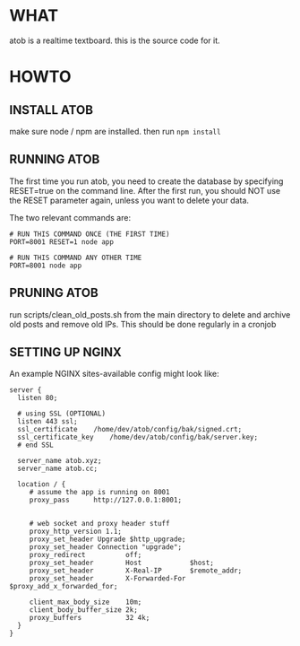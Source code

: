 

WHAT
====

atob is a realtime textboard. this is the source code for it.



HOWTO
=====

INSTALL ATOB
------------

make sure node / npm are installed. then run `npm install`


RUNNING ATOB
------------

The first time you run atob, you need to create the database by specifying
RESET=true on the command line. After the first run, you should NOT use
the RESET parameter again, unless you want to delete your data. 


The two relevant commands are:


    # RUN THIS COMMAND ONCE (THE FIRST TIME)
    PORT=8001 RESET=1 node app 

    # RUN THIS COMMAND ANY OTHER TIME
    PORT=8001 node app

PRUNING ATOB
------------

run scripts/clean\_old\_posts.sh from the main directory to delete and archive
old posts and remove old IPs. This should be done regularly in a cronjob

SETTING UP NGINX
----------------


An example NGINX sites-available config might look like:

    server {
      listen 80;

      # using SSL (OPTIONAL)
      listen 443 ssl;
      ssl_certificate    /home/dev/atob/config/bak/signed.crt;
      ssl_certificate_key    /home/dev/atob/config/bak/server.key;
      # end SSL

      server_name atob.xyz;
      server_name atob.cc;

      location / {
         # assume the app is running on 8001
         proxy_pass      http://127.0.0.1:8001;


         # web socket and proxy header stuff
         proxy_http_version 1.1;
         proxy_set_header Upgrade $http_upgrade;
         proxy_set_header Connection "upgrade";
         proxy_redirect          off;
         proxy_set_header        Host            $host;
         proxy_set_header        X-Real-IP       $remote_addr;
         proxy_set_header        X-Forwarded-For $proxy_add_x_forwarded_for;

         client_max_body_size    10m;
         client_body_buffer_size 2k;
         proxy_buffers           32 4k;
      }
    }

